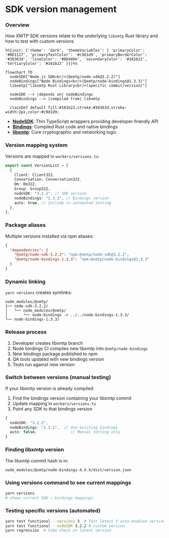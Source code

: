 # SDK version management

### Overview

How XMTP SDK versions relate to the underlying `libxmtp` Rust library and how to test with custom versions.

```mermaid
%%{init: {'theme': 'dark', 'themeVariables': { 'primaryColor': '#0D1117', 'primaryTextColor': '#c9d1d9', 'primaryBorderColor': '#30363d', 'lineColor': '#8b949e', 'secondaryColor': '#161b22', 'tertiaryColor': '#161b22' }}}%%

flowchart TD
  nodeSDK["Node.js SDK<br/>(@xmtp/node-sdk@3.2.2)"]
  nodeBindings["Node Bindings<br/>(@xmtp/node-bindings@1.3.3)"]
  libxmtp["libxmtp Rust Library<br/>(specific commit/version)"]

  nodeSDK --> |depends on| nodeBindings
  nodeBindings --> |compiled from| libxmtp

  classDef default fill:#161b22,stroke:#30363d,stroke-width:2px,color:#c9d1d9;
```

- **[NodeSDK](https://www.npmjs.com/package/@xmtp/node-sdk?activeTab=versions)**: Thin TypeScript wrappers providing developer-friendly API
- **[Bindings](https://www.npmjs.com/package/@xmtp/node-bindings?activeTab=versions)**: Compiled Rust code and native bindings
- **[libxmtp](https://github.com/xmtp/libxmtp)**: Core cryptographic and networking logic

### Version mapping system

Versions are mapped in `workers/versions.ts`:

```typescript
export const VersionList = [
  {
    Client: Client322,
    Conversation: Conversation322,
    Dm: Dm322,
    Group: Group322,
    nodeSDK: "3.2.2", // SDK version
    nodeBindings: "1.3.3", // Bindings version
    auto: true, // Include in automated testing
  },
];
```

### Package aliases

Multiple versions installed via npm aliases:

```json
{
  "dependencies": {
    "@xmtp/node-sdk-3.2.2": "npm:@xmtp/node-sdk@3.2.2",
    "@xmtp/node-bindings-1.3.3": "npm:@xmtp/node-bindings@1.3.3"
  }
}
```

### Dynamic linking

`yarn versions` creates symlinks:

```
node_modules/@xmtp/
├── node-sdk-3.2.2/
│   └── node_modules/@xmtp/
│       └── node-bindings -> ../../node-bindings-1.3.3/
└── node-bindings-1.3.3/
```

### Release process

1. Developer creates libxmtp branch
2. Node bindings CI compiles new libxmtp into `@xmtp/node-bindings`
3. New bindings package published to npm
4. QA tools updated with new bindings version
5. Tests run against new version

### Switch between versions (manual testing)

If your libxmtp version is already compiled:

1. Find the bindings version containing your libxmtp commit
2. Update mapping in `workers/versions.ts`
3. Point any SDK to that bindings version

```typescript
{
  nodeSDK: "3.2.2",
  nodeBindings: "1.3.1",  // Use existing bindings
  auto: false,               // Manual testing only
}
```

### Finding libxmtp version

The libxmtp commit hash is in:

```bash
node_modules/@xmtp/node-bindings-X.X.X/dist/version.json
```

### Using versions command to see current mappings

```bash
yarn versions
# shows current SDK → bindings mappings.
```

### Testing specific versions (automated)

```bash
yarn test functional --versions 3  # Test latest 3 auto-enabled versions
yarn test functional --nodeSDK 3.2.2 # custom version
yarn regression  # Vibe check on latest version
```
